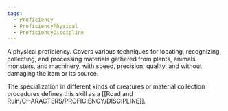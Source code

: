 ```yaml
---
tags:
  - Proficiency
  - ProficiencyPhysical
  - ProficiencyDiscipline
---
```

A physical proficiency. Covers various techniques for locating, recognizing, collecting, and processing materials gathered from plants, animals, monsters, and machinery, with speed, precision, quality, and without damaging the item or its source.

The specialization in different kinds of creatures or material collection procedures defines this skill as a [[Road and Ruin/CHARACTERS/PROFICIENCY/DISCIPLINE]].


